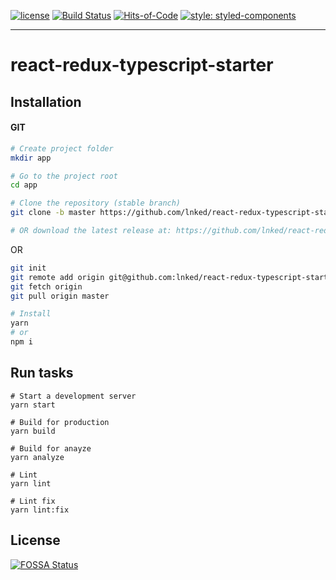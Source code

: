[![license](https://img.shields.io/github/license/lnked/react-redux-typescript-starter.svg)](https://github.com/lnked/react-redux-typescript-starter/blob/master/LICENSE)
[![Build Status](https://travis-ci.org/lnked/react-redux-typescript-starter.svg?branch=master)](https://travis-ci.org/lnked/react-redux-typescript-starter)
[![Hits-of-Code](https://hitsofcode.com/github/lnked/react-redux-typescript-starter)](https://hitsofcode.com/view/github/lnked/react-redux-typescript-starter)
[![style: styled-components](https://img.shields.io/badge/style-%F0%9F%92%85%20styled--components-orange.svg?colorB=daa357&colorA=db748e)](https://github.com/styled-components/styled-components)

---

# react-redux-typescript-starter

## Installation

#### GIT

```bash
# Create project folder
mkdir app

# Go to the project root
cd app

# Clone the repository (stable branch)
git clone -b master https://github.com/lnked/react-redux-typescript-starter.git .

# OR download the latest release at: https://github.com/lnked/react-redux-typescript-starter/releases/latest
```

OR

```bash
git init
git remote add origin git@github.com:lnked/react-redux-typescript-starter.git
git fetch origin
git pull origin master
```

```bash
# Install
yarn
# or
npm i
```

## Run tasks

```
# Start a development server
yarn start

# Build for production
yarn build

# Build for anayze
yarn analyze

# Lint
yarn lint

# Lint fix
yarn lint:fix
```

## License
[![FOSSA Status](https://app.fossa.io/api/projects/custom%2B9130%2Fgit%40github.com%3Alnked%2Freact-redux-typescript-starter.git.svg?type=large)](https://app.fossa.io/projects/custom%2B9130%2Fgit%40github.com%3Alnked%2Freact-redux-typescript-starter.git?ref=badge_large)

